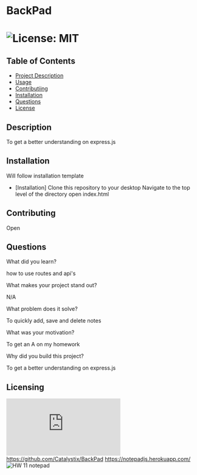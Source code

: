
  
  # BackPad

  # ![License: MIT](https://img.shields.io/badge/License-MIT-yellow.svg)

  ## Table of Contents
  - [Project Description](#Description)
  - [Usage](#Usage)
  - [Contributiing](#Contributing)
  - [Installation](#Installation)
  - [Questions](#Questions)
  - [License](#license)

  ## Description
  To get a better understanding on express.js

  ## Installation
  Will follow installation template
  - [Installation]
  Clone this repository to your desktop
  Navigate to the top level of the directory
  open index.html

  ## Contributing
  Open

  ## Questions
  What did you learn?

  how to use routes and api's

  What makes your project stand out?

  N/A

  What problem does it solve?

  To quickly add, save and delete notes

  What was your motivation?

  To get an A on my homework

  Why did you build this project?
  
  To get a better understanding on express.js
 
  
  ## Licensing
   ![License: MIT](https://https://www.mit.edu/~amini/LICENSE.md) 
   https://github.com/Catalystix/BackPad
   https://notepadjs.herokuapp.com/
   ![HW 11 notepad](https://user-images.githubusercontent.com/110114608/221731913-a9bcb0af-1e23-4af4-aa64-7c0400ac9e55.jpg)
